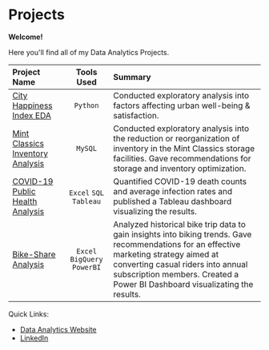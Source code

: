 # Projects
**Welcome!**

Here you'll find all of my Data Analytics Projects. 

| Project Name |   Tools Used   |   Summary   |
| :---         |     :---:      |    :---     |
|[City Happiness Index EDA](https://github.com/phelpsbp/Projects/tree/main/City_Happiness_Index_EDA)|`Python`|Conducted exploratory analysis into factors affecting urban well-being & satisfaction.|
|[Mint Classics Inventory Analysis](https://github.com/phelpsbp/Projects/tree/main/Mint%20Classics%20Inventory%20Analysis)|`MySQL`|Conducted exploratory analysis into the reduction or reorganization of inventory in the Mint Classics storage facilities. Gave recommendations for storage and inventory optimization.|
|[COVID-19 Public Health Analysis](https://github.com/phelpsbp/Projects/tree/main/COVID%20Portfolio%20Project)|`Excel` `SQL` `Tableau`|Quantified COVID-19 death counts and average infection rates and published a Tableau dashboard visualizing the results.|
|[Bike-Share Analysis](https://github.com/phelpsbp/Projects/tree/main/Bike-Share%20Analysis)|`Excel` `BigQuery` `PowerBI`|Analyzed historical bike trip data to gain insights into biking trends. Gave recommendations for an effective marketing strategy aimed at converting casual riders into annual subscription members. Created a Power BI Dashboard visualizating the results.|



Quick Links:
* [Data Analytics Website](https://phelpsbp.github.io)
* [LinkedIn](https://www.linkedin.com/in/brittany-everette/)

